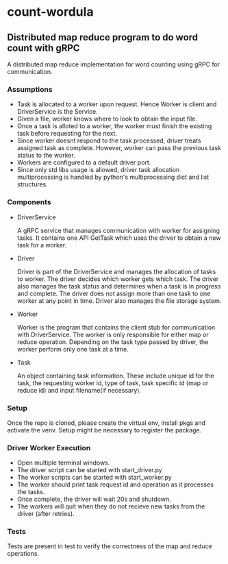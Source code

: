 # count-wordula

## Distributed map reduce program to do word count with gRPC

A distributed map reduce implementation for word counting using gRPC for communication.

### Assumptions

- Task is allocated to a worker upon request. Hence Worker is client and DriverService is the Service.
- Given a file, worker knows where to look to obtain the input file.
- Once a task is alloted to a worker, the worker must finish the existing task before requesting for the next.
- Since worker doesnt respond to the task processed, driver treats assigned task as complete. However, worker can pass the previous task status to the worker.
- Workers are configured to a default driver port.
- Since only std libs usage is allowed, driver task allocation multiprocessing is handled by python's multiprocessing dict and list structures.

### Components

- DriverService
  
  A gRPC service that manages communication with worker for assigning tasks. It contains one API GetTask which uses the driver to obtain a new task for a worker.

- Driver
  
  Driver is part of the DriverService and manages the allocation of tasks to worker. The driver decides which worker gets which task. The driver also manages the task status and determines when a task is in progress and complete. The driver does not assign more than one task to one worker at any point in time. Driver also manages the file storage system.

- Worker
  
  Worker is the program that contains the client stub for communication with DriverService. The worker is only responsible for either map or reduce operation. Depending on the task type passed by driver, the worker perform only one task at a time.

- Task

  An object containing task information. These include unique id for the task, the requesting worker id, type of task, task specific id (map or reduce id) and input filename(if necessary).

### Setup

Once the repo is cloned, please create the virtual env, install pkgs and activate the venv. Setup might be necessary to register the package.

### Driver Worker Execution

- Open multiple terminal windows.
- The driver script can be started with start_driver.py
- The worker scripts can be started with start_worker.py
- The worker should print task request id and operation as it processes the tasks.
- Once complete, the driver will wait 20s and shutdown.
- The workers will quit when they do not recieve new tasks from the driver (after retries).

### Tests

Tests are present in test to verify the correctness of the map and reduce operations.
